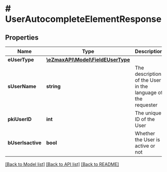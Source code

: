 # # UserAutocompleteElementResponse

## Properties

Name | Type | Description | Notes
------------ | ------------- | ------------- | -------------
**eUserType** | [**\eZmaxAPI\Model\FieldEUserType**](FieldEUserType.md) |  |
**sUserName** | **string** | The description of the User in the language of the requester |
**pkiUserID** | **int** | The unique ID of the User |
**bUserIsactive** | **bool** | Whether the User is active or not |

[[Back to Model list]](../../README.md#models) [[Back to API list]](../../README.md#endpoints) [[Back to README]](../../README.md)
